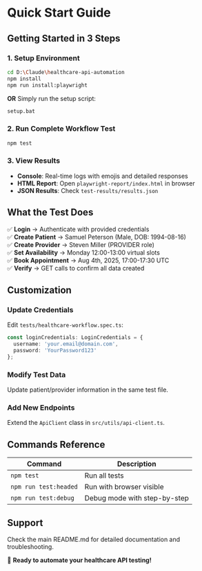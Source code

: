 # Quick Start Guide

## Getting Started in 3 Steps

### 1. Setup Environment
```bash
cd D:\Claude\healthcare-api-automation
npm install
npm run install:playwright
```

**OR** Simply run the setup script:
```bash
setup.bat
```

### 2. Run Complete Workflow Test
```bash
npm test
```

### 3. View Results
- **Console**: Real-time logs with emojis and detailed responses
- **HTML Report**: Open `playwright-report/index.html` in browser
- **JSON Results**: Check `test-results/results.json`

## What the Test Does

✅ **Login** → Authenticate with provided credentials  
✅ **Create Patient** → Samuel Peterson (Male, DOB: 1994-08-16)  
✅ **Create Provider** → Steven Miller (PROVIDER role)  
✅ **Set Availability** → Monday 12:00-13:00 virtual slots  
✅ **Book Appointment** → Aug 4th, 2025, 17:00-17:30 UTC  
✅ **Verify** → GET calls to confirm all data created  

## Customization

### Update Credentials
Edit `tests/healthcare-workflow.spec.ts`:
```typescript
const loginCredentials: LoginCredentials = {
  username: 'your.email@domain.com',
  password: 'YourPassword123'
};
```

### Modify Test Data
Update patient/provider information in the same test file.

### Add New Endpoints  
Extend the `ApiClient` class in `src/utils/api-client.ts`.

## Commands Reference

| Command | Description |
|---------|-------------|
| `npm test` | Run all tests |
| `npm run test:headed` | Run with browser visible |
| `npm run test:debug` | Debug mode with step-by-step |

## Support

Check the main README.md for detailed documentation and troubleshooting.

🚀 **Ready to automate your healthcare API testing!**